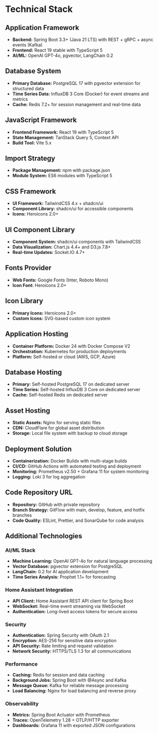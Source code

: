 # Technical Stack

## Application Framework
- **Backend:** Spring Boot 3.3+ (Java 21 LTS) with REST + gRPC + async events (Kafka)
- **Frontend:** React 19 stable with TypeScript 5
- **AI/ML:** OpenAI GPT-4o, pgvector, LangChain 0.2

## Database System
- **Primary Database:** PostgreSQL 17 with pgvector extension for structured data
- **Time Series Data:** InfluxDB 3 Core (Docker) for event streams and metrics
- **Cache:** Redis 7.2+ for session management and real-time data

## JavaScript Framework
- **Frontend Framework:** React 19 with TypeScript 5
- **State Management:** TanStack Query 5, Context API
- **Build Tool:** Vite 5.x

## Import Strategy
- **Package Management:** npm with package.json
- **Module System:** ES6 modules with TypeScript 5

## CSS Framework
- **UI Framework:** TailwindCSS 4.x + shadcn/ui
- **Component Library:** shadcn/ui for accessible components
- **Icons:** Heroicons 2.0+

## UI Component Library
- **Component System:** shadcn/ui components with TailwindCSS
- **Data Visualization:** Chart.js 4.4+ and D3.js 7.8+
- **Real-time Updates:** Socket.IO 4.7+

## Fonts Provider
- **Web Fonts:** Google Fonts (Inter, Roboto Mono)
- **Icon Font:** Heroicons 2.0+

## Icon Library
- **Primary Icons:** Heroicons 2.0+
- **Custom Icons:** SVG-based custom icon system

## Application Hosting
- **Container Platform:** Docker 24 with Docker Compose V2
- **Orchestration:** Kubernetes for production deployments
- **Platform:** Self-hosted or cloud (AWS, GCP, Azure)

## Database Hosting
- **Primary:** Self-hosted PostgreSQL 17 on dedicated server
- **Time Series:** Self-hosted InfluxDB 3 Core on dedicated server
- **Cache:** Self-hosted Redis on dedicated server

## Asset Hosting
- **Static Assets:** Nginx for serving static files
- **CDN:** CloudFlare for global asset distribution
- **Storage:** Local file system with backup to cloud storage

## Deployment Solution
- **Containerization:** Docker Buildx with multi-stage builds
- **CI/CD:** GitHub Actions with automated testing and deployment
- **Monitoring:** Prometheus v2.50 + Grafana 11 for system monitoring
- **Logging:** Loki 3 for log aggregation

## Code Repository URL
- **Repository:** GitHub with private repository
- **Branch Strategy:** GitFlow with main, develop, feature, and hotfix branches
- **Code Quality:** ESLint, Prettier, and SonarQube for code analysis

## Additional Technologies

### AI/ML Stack
- **Machine Learning:** OpenAI GPT-4o for natural language processing
- **Vector Database:** pgvector extension for PostgreSQL
- **LangChain:** 0.2 for AI application development
- **Time Series Analysis:** Prophet 1.1+ for forecasting

### Home Assistant Integration
- **API Client:** Home Assistant REST API client for Spring Boot
- **WebSocket:** Real-time event streaming via WebSocket
- **Authentication:** Long-lived access tokens for secure access

### Security
- **Authentication:** Spring Security with OAuth 2.1
- **Encryption:** AES-256 for sensitive data encryption
- **API Security:** Rate limiting and request validation
- **Network Security:** HTTPS/TLS 1.3 for all communications

### Performance
- **Caching:** Redis for session and data caching
- **Background Jobs:** Spring Boot with @Async and Kafka
- **Message Queue:** Kafka for reliable message processing
- **Load Balancing:** Nginx for load balancing and reverse proxy

### Observability
- **Metrics:** Spring Boot Actuator with Prometheus
- **Traces:** OpenTelemetry 1.28 + OTLP/HTTP exporter
- **Dashboards:** Grafana 11 with exported JSON configurations 
